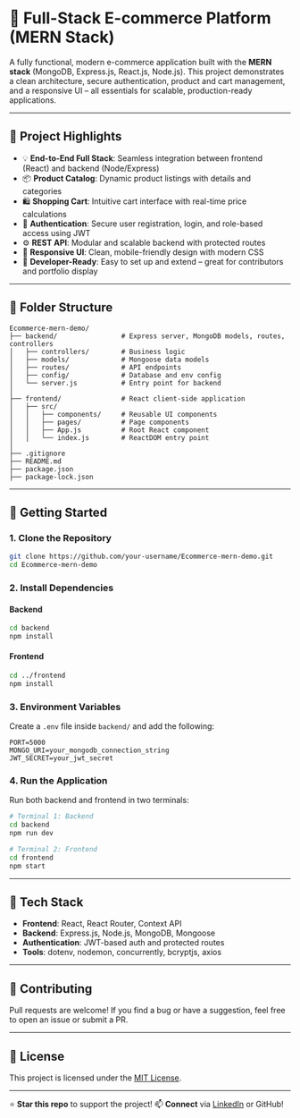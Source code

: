 
# 🛒 Full-Stack E-commerce Platform (MERN Stack)

A fully functional, modern e-commerce application built with the **MERN stack** (MongoDB, Express.js, React.js, Node.js). This project demonstrates a clean architecture, secure authentication, product and cart management, and a responsive UI – all essentials for scalable, production-ready applications.

---

## 📌 Project Highlights

- 💡 **End-to-End Full Stack**: Seamless integration between frontend (React) and backend (Node/Express)
- 📦 **Product Catalog**: Dynamic product listings with details and categories
- 🛍️ **Shopping Cart**: Intuitive cart interface with real-time price calculations
- 🔐 **Authentication**: Secure user registration, login, and role-based access using JWT
- ⚙️ **REST API**: Modular and scalable backend with protected routes
- 💅 **Responsive UI**: Clean, mobile-friendly design with modern CSS
- 🧪 **Developer-Ready**: Easy to set up and extend – great for contributors and portfolio display

---

## 📁 Folder Structure

```text
Ecommerce-mern-demo/
├── backend/                # Express server, MongoDB models, routes, controllers
│   ├── controllers/        # Business logic
│   ├── models/             # Mongoose data models
│   ├── routes/             # API endpoints
│   ├── config/             # Database and env config
│   └── server.js           # Entry point for backend
│
├── frontend/               # React client-side application
│   ├── src/
│   │   ├── components/     # Reusable UI components
│   │   ├── pages/          # Page components
│   │   ├── App.js          # Root React component
│   │   └── index.js        # ReactDOM entry point
│
├── .gitignore
├── README.md
├── package.json
├── package-lock.json
````

---

## 🚀 Getting Started

### 1. Clone the Repository

```bash
git clone https://github.com/your-username/Ecommerce-mern-demo.git
cd Ecommerce-mern-demo
```

### 2. Install Dependencies

#### Backend

```bash
cd backend
npm install
```

#### Frontend

```bash
cd ../frontend
npm install
```

### 3. Environment Variables

Create a `.env` file inside `backend/` and add the following:

```env
PORT=5000
MONGO_URI=your_mongodb_connection_string
JWT_SECRET=your_jwt_secret
```

### 4. Run the Application

Run both backend and frontend in two terminals:

```bash
# Terminal 1: Backend
cd backend
npm run dev
```

```bash
# Terminal 2: Frontend
cd frontend
npm start
```

---

## 🧩 Tech Stack

* **Frontend**: React, React Router, Context API
* **Backend**: Express.js, Node.js, MongoDB, Mongoose
* **Authentication**: JWT-based auth and protected routes
* **Tools**: dotenv, nodemon, concurrently, bcryptjs, axios

---

## 📣 Contributing

Pull requests are welcome! If you find a bug or have a suggestion, feel free to open an issue or submit a PR.

---

## 📃 License

This project is licensed under the [MIT License](LICENSE).

---

⭐ **Star this repo** to support the project!
📫 **Connect** via [LinkedIn](https://www.linkedin.com/in/soham-d1758) or GitHub!

```
```
